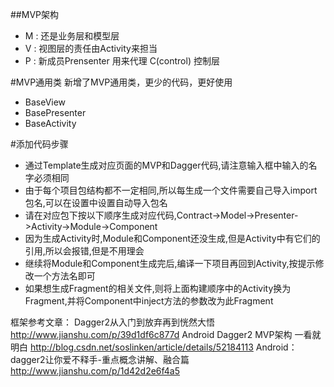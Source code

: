 
##MVP架构
- M : 还是业务层和模型层
- V  : 视图层的责任由Activity来担当
- P : 新成员Prensenter 用来代理 C(control) 控制层

#MVP通用类
新增了MVP通用类，更少的代码，更好使用
* BaseView
* BasePresenter
* BaseActivity

#添加代码步骤
 * 通过Template生成对应页面的MVP和Dagger代码,请注意输入框中输入的名字必须相同
 * 由于每个项目包结构都不一定相同,所以每生成一个文件需要自己导入import包名,可以在设置中设置自动导入包名
 * 请在对应包下按以下顺序生成对应代码,Contract->Model->Presenter->Activity->Module->Component
 * 因为生成Activity时,Module和Component还没生成,但是Activity中有它们的引用,所以会报错,但是不用理会
 * 继续将Module和Component生成完后,编译一下项目再回到Activity,按提示修改一个方法名即可
 * 如果想生成Fragment的相关文件,则将上面构建顺序中的Activity换为Fragment,并将Component中inject方法的参数改为此Fragment

框架参考文章：
Dagger2从入门到放弃再到恍然大悟
http://www.jianshu.com/p/39d1df6c877d
Android Dagger2 MVP架构 一看就明白
http://blog.csdn.net/soslinken/article/details/52184113
Android：dagger2让你爱不释手-重点概念讲解、融合篇
http://www.jianshu.com/p/1d42d2e6f4a5